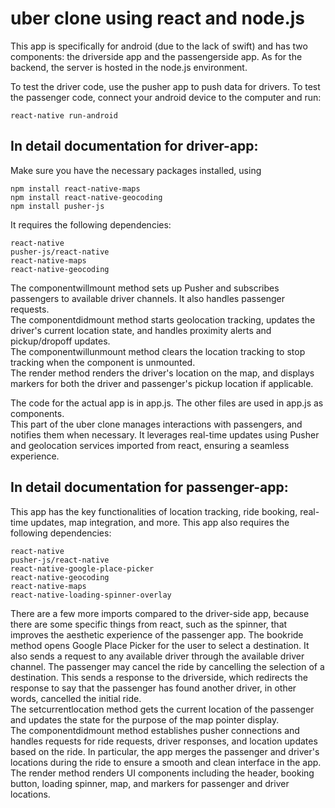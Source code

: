# uber clone using react and node.js

This app is specifically for android (due to the lack of swift) and has two components: the driverside app and the passengerside app. 
As for the backend, the server is hosted in the node.js environment.

To test the driver code, use the pusher app to push data for drivers. 
To test the passenger code, connect your android device to the computer and run: 
```
react-native run-android
```

## In detail documentation for driver-app: 
Make sure you have the necessary packages installed, using 
```
npm install react-native-maps
npm install react-native-geocoding
npm install pusher-js
```

It requires the following dependencies:
```
react-native
pusher-js/react-native
react-native-maps
react-native-geocoding
```

The componentwillmount method sets up Pusher and subscribes passengers to available driver channels. It also handles passenger requests. <br>
The componentdidmount method starts geolocation tracking, updates the driver's current location state, and handles proximity alerts and pickup/dropoff updates. <br>
The componentwillunmount method clears the location tracking to stop tracking when the component is unmounted. <br>
The render method renders the driver's location on the map, and displays markers for both the driver and passenger's pickup location if applicable. <br>

The code for the actual app is in app.js. The other files are used in app.js as components. <br>
This part of the uber clone manages interactions with passengers, and notifies them when necessary. It leverages real-time updates using Pusher and geolocation services imported from react, ensuring a seamless experience.

## In detail documentation for passenger-app:
This app has the key functionalities of location tracking, ride booking, real-time updates, map integration, and more.
This app also requires the following dependencies:
```
react-native
pusher-js/react-native
react-native-google-place-picker
react-native-geocoding
react-native-maps
react-native-loading-spinner-overlay
```

There are a few more imports compared to the driver-side app, because there are some specific things from react, such as the spinner, that improves the aesthetic experience of the passenger app.
The bookride method opens Google Place Picker for the user to select a destination. It also sends a request to any available driver through the available driver channel. The passenger may cancel the ride by cancelling the selection of a destination. This sends a response to the driverside, which redirects the response to say that the passenger has found another driver, in other words, cancelled the initial ride. <br>
The setcurrentlocation method gets the current location of the passenger and updates the state for the purpose of the map pointer display. <br>
The componentdidmount method establishes pusher connections and handles requests for ride requests, driver responses, and location updates based on the ride. In particular, the app merges the passenger and driver's locations during the ride to ensure a smooth and clean interface in the app. <br>
The render method renders UI components including the header, booking button, loading spinner, map, and markers for passenger and driver locations. <br>
